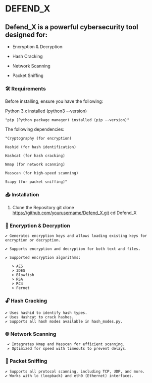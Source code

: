 # DEFEND_X

## Defend_X is a powerful cybersecurity tool designed for:

   +  Encryption & Decryption

   +  Hash Cracking

   +  Network Scanning

   +  Packet Sniffing

### 🛠️ Requirements
Before installing, ensure you have the following:

Python 3.x installed (python3 --version)

    "pip (Python package manager) installed (pip --version)"

The following dependencies:

    "Cryptography (for encryption)

    Hashid (for hash identification)

    Hashcat (for hash cracking)

    Nmap (for network scanning)

    Masscan (for high-speed scanning)

    Scapy (for packet sniffing)"

### 📥 Installation
1. Clone the Repository
git clone https://github.com/yourusername/Defend_X.git
cd Defend_X

### 🔐 Encryption & Decryption

    ✔️ Generates encryption keys and allows loading existing keys for encryption or decryption.
  
    ✔️ Supports encryption and decryption for both text and files.
  
    ✔️ Supported encryption algorithms:
  
       > AES
       > 3DES
       > Blowfish
       > RSA
       > RC4
       > Fernet
       
### 🔓 Hash Cracking

    ✔️ Uses hashid to identify hash types.
    ✔️ Uses Hashcat to crack hashes.
    ✔️ Supports all hash modes available in hash_modes.py.
    
### 🌐 Network Scanning

     ✔️ Integrates Nmap and Masscan for efficient scanning.
     ✔️ Optimized for speed with timeouts to prevent delays.
     
### 📡 Packet Sniffing

    ✔️ Supports all protocol scanning, including TCP, UDP, and more.
    ✔️ Works with lo (loopback) and eth0 (Ethernet) interfaces.
